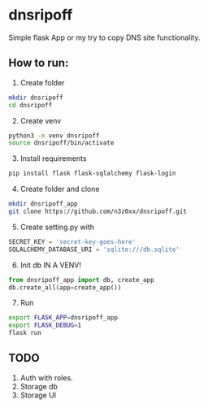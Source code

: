 # dnsripoff
Simple flask App or my try to copy DNS site functionality.

## How to run:
1. Create folder
```bash
mkdir dnsripoff
cd dnsripoff
```
2. Create venv
```bash
python3 -m venv dnsripoff
source dnsripoff/bin/activate
```
3. Install requirements
```bash
pip install flask flask-sqlalchemy flask-login
```
4. Create folder and clone
```bash
mkdir dnsripoff_app
git clone https://github.com/n3z0xx/dnsripoff.git
```
5. Create setting.py with
```python
SECRET_KEY = 'secret-key-goes-here'
SQLALCHEMY_DATABASE_URI = 'sqlite:///db.sqlite'
```
6. Init db IN A VENV!
```python
from dnsripoff_app import db, create_app
db.create_all(app=create_app())
```
7. Run
```bash
export FLASK_APP=dnsripoff_app
export FLASK_DEBUG=1
flask run
```
## TODO
1. Auth with roles.
2. Storage db
3. Storage UI
